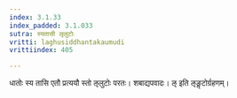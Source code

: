 ```yaml
---
index: 3.1.33
index_padded: 3.1.033
sutra: स्यतासी लृलुटोः
vritti: laghusiddhantakaumudi
vrittiindex: 405

---
```

धातोः स्य तासि एतौ प्रत्ययौ स्तो ऌलुटोः परतः। शबाद्यपवादः। ऌ इति ऌङॢटोर्ग्रहणम्।